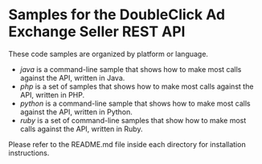 Samples for the DoubleClick Ad Exchange Seller REST API
=======================================================
These code samples are organized by platform or language.

* *java* is a command-line sample that shows how to make most calls against the API, written in Java.
* *php* is a set of samples that shows how to make most calls against the API, written in PHP.
* *python* is a command-line sample that shows how to make most calls against the API, written in Python.
* *ruby* is a set of command-line samples that show how to make most calls against the API, written in Ruby.


Please refer to the README.md file inside each directory for installation instructions.
